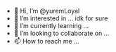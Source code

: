 - 👋 Hi, I’m @yuremLoyal
- 👀 I’m interested in ... idk for sure
- 🌱 I’m currently learning ...
- 💞️ I’m looking to collaborate on ...
- 📫 How to reach me ...

<!---
yuremLoyal/yuremLoyal is a ✨ special ✨ repository because its `README.md` (this file) appears on your GitHub profile.
You can click the Preview link to take a look at your changes.
--->
